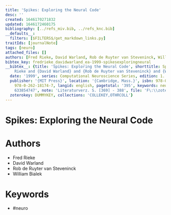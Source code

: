 ```yaml
---
title: 'Spikes: Exploring the Neural Code'
desc: ''
created: 1646170271832
updated: 1646172460175
bibliography: [../refs_miv.bib, ../refs_knc.bib]
__defaults__:
  filters: [$FILTERS$/get_markdown_links.py]
traitIds: [journalNote]
tags: [neuro]
attached_files: []
authors: [Fred Rieke, David Warland, Rob de Ruyter van Steveninck, William Bialek]
bibtex_key: fredrieke_davidwarland_ea-1999-spikesexploringneural
__bibtex__: {title: 'Spikes: Exploring the Neural Code', shorttitle: Spikes, author: 'Fred
    Rieke and {David Warland} and {Rob de Ruyter van Steveninck} and {William Bialek}',
  date: '1999', series: Computational Neuroscience Series, edition: 1. paperback ed,
  publisher: '{MIT Press}', location: '{Cambridge, Mass.}', isbn: 978-0-262-68108-7
    978-0-262-18174-7, langid: english, pagetotal: '395', keywords: neuro, annotation: 'OCLC:
    633854747', note: 'Literaturverz. S. [369] - 388', file: 'F\:\\zotero_dir\\storage\\STORGKEY\\fred_rieke_et_al-1999-spikes.pdf',
  zoterokey: DUMMYKEY, collections: 'COLLEKEY,OTHRCOLL'}
---
```

# Spikes: Exploring the Neural Code

# Authors
 - Fred Rieke
 - David Warland
 - Rob de Ruyter van Steveninck
 - William Bialek


# Keywords
 - #neuro


